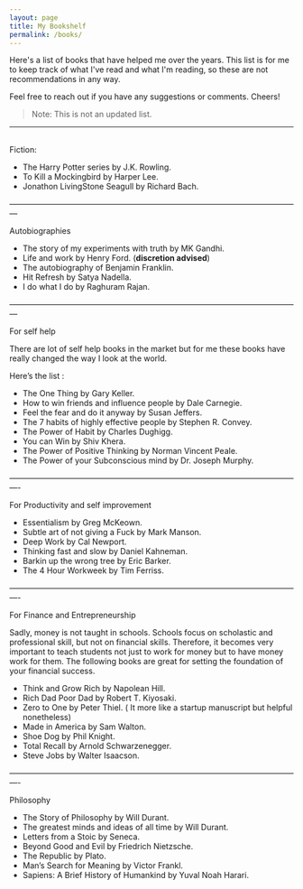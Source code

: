 ```yaml
---
layout: page
title: My Bookshelf 
permalink: /books/
---
```


Here's a list of books that have helped me over the years. This list is for me to keep track of what I've read and what I'm reading, so these are not recommendations in any way. 

Feel free to reach out if you have any suggestions or comments. Cheers! 

> Note: This is not an updated list. 

--- 
<br>
Fiction: 

- The Harry Potter series by J.K. Rowling.
- To Kill a Mockingbird by Harper Lee.
- Jonathon LivingStone Seagull by Richard Bach. 

—————————————————————————————————————

Autobiographies

- The story of my experiments with truth by MK Gandhi.
- Life and work by Henry Ford. (**discretion advised**)
- The autobiography of Benjamin Franklin.
- Hit Refresh by Satya Nadella.
- I do what I do by Raghuram Rajan.

—————————————————————————————————————

For self help

There are lot of self help books in the market but for me these books have really changed the way I look at the world.

Here’s the list :

- The One Thing by Gary Keller.
- How to win friends and influence people by Dale Carnegie.
- Feel the fear and do it anyway by Susan Jeffers.
- The 7 habits of highly effective people by Stephen R. Convey.
- The Power of Habit by Charles Dughigg.
- You can Win by Shiv Khera.
- The Power of Positive Thinking by Norman Vincent Peale.
- The Power of your Subconscious mind by Dr. Joseph Murphy.

—————————————————————————————————————-

For Productivity and self improvement
- Essentialism by Greg McKeown.
- Subtle art of not giving a Fuck by Mark Manson.
- Deep Work by Cal Newport.
- Thinking fast and slow by Daniel Kahneman. 
- Barkin up the wrong tree by Eric Barker.
- The 4 Hour Workweek by Tim Ferriss.

—————————————————————————————————————-

For Finance and Entrepreneurship

Sadly, money is not taught in schools. Schools focus on scholastic and professional skill, but not on financial skills. Therefore, it becomes very important to teach students not just to work for money but to have money work for them. The following books are great for setting the foundation of your financial success.

- Think and Grow Rich by Napolean Hill.
- Rich Dad Poor Dad by Robert T. Kiyosaki.
- Zero to One by Peter Thiel. ( It more like a startup manuscript but helpful nonetheless)
- Made in America by Sam Walton. 
- Shoe Dog by Phil Knight.
- Total Recall by Arnold Schwarzenegger.
- Steve Jobs by Walter Isaacson.

—————————————————————————————————————-

Philosophy 

- The Story of Philosophy by Will Durant. 
- The greatest minds and ideas of all time by Will Durant. 
- Letters from a Stoic by Seneca. 
- Beyond Good and Evil by Friedrich Nietzsche.
- The Republic by Plato. 
- Man’s Search for Meaning by Victor Frankl.
- Sapiens: A Brief History of Humankind by Yuval Noah Harari.
